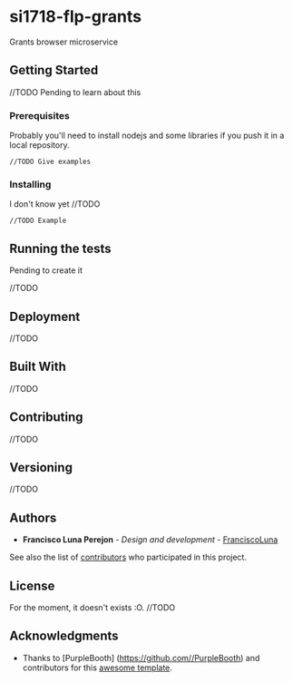 # si1718-flp-grants

Grants browser microservice 

## Getting Started

//TODO
Pending to learn about this

### Prerequisites

Probably you'll need to install nodejs and some libraries if you push it in a local repository.

```
//TODO Give examples
```

### Installing

I don't know yet
//TODO 

```
//TODO Example
```

## Running the tests

Pending to create it

//TODO 

## Deployment

//TODO

## Built With

//TODO

## Contributing

//TODO

## Versioning

//TODO

## Authors

* **Francisco Luna Perejon** - *Design and development* - [FranciscoLuna](https://github.com//FranciscoLuna)

See also the list of [contributors](https://github.com/si1718/si1718-flp-grants/contributors) who participated in this project.

## License

For the moment, it doesn't exists :O.
//TODO

## Acknowledgments

* Thanks to [PurpleBooth] (https://github.com//PurpleBooth) and contributors for this [awesome template](https://gist.github.com/PurpleBooth/109311bb0361f32d87a2#file-readme-template-md).
